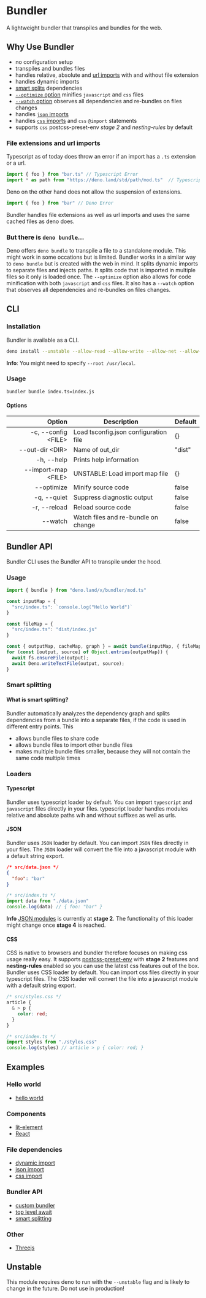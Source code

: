 # Bundler
A lightweight bundler that transpiles and bundles for the web.

## Why Use Bundler

- no configuration setup
- transpiles and bundles files
- handles relative, absolute and [url imports](https://deno.land/manual/linking_to_external_code) with and without file extension
- handles dynamic imports
- [smart splits](#Smart-splitting) dependencies
- [`--optimize` option](#Options) minifies `javascript` and `css` files
- [`--watch` option](#Options) observes all dependencies and re-bundles on files changes
- handles [`json` imports](#JSON)
- handles [`css` imports](#CSS) and `css` `@import` statements
- supports `css` postcss-preset-env *stage 2* and *nesting-rules* by default


### File extensions and url imports
Typescript as of today does throw an error if an import has a `.ts` extension or a url.
```ts
import { foo } from "bar.ts" // Typescript Error
import * as path from "https://deno.land/std/path/mod.ts"  // Typescript Error
```

Deno on the other hand does not allow the suspension of extensions.
```ts
import { foo } from "bar" // Deno Error
```

Bundler handles file extensions as well as url imports and uses the same cached files as deno does.

### But there is `deno bundle`…
Deno offers `deno bundle` to transpile a file to a standalone module. This might work in some occations but is limited. Bundler works in a similar way to `deno bundle` but is created with the web in mind.
It splits dynamic imports to separate files and injects paths. It splits code that is imported in multiple files so it only is loaded once.
The `--optimize` option also allows for code minification with both `javascript` and `css` files.
It also has a `--watch` option that observes all dependencies and re-bundles on files changes.

## CLI

### Installation
Bundler is available as a CLI.
```sh
deno install --unstable --allow-read --allow-write --allow-net --allow-env --name bundler https://deno.land/x/bundler/cli.ts
```
**Info**: You might need to specify `--root /usr/local`.

### Usage
```sh
bundler bundle index.ts=index.js
```

#### Options
| Option                    | Description                           | Default |
|--------------------------:|---------------------------------------|---------|
| -c, --config \<FILE>      | Load tsconfig.json configuration file | {}      |
|     --out-dir \<DIR>      | Name of out_dir                       | "dist"  |
| -h, --help                | Prints help information               |         |
|     --import-map \<FILE>  | UNSTABLE: Load import map file        | {}      |
|     --optimize            | Minify source code                    | false   |
| -q, --quiet               | Suppress diagnostic output            | false   |
| -r, --reload              | Reload source code                    | false   |
|     --watch               | Watch files and re-bundle on change   | false   |


## Bundler API
Bundler CLI uses the Bundler API to transpile under the hood.

### Usage
```ts
import { bundle } from "deno.land/x/bundler/mod.ts"

const inputMap = {
  "src/index.ts": `console.log("Hello World")`
}

const fileMap = {
  "src/index.ts": "dist/index.js"
}

const { outputMap, cacheMap, graph } = await bundle(inputMap, { fileMap })
for (const [output, source] of Object.entries(outputMap)) {
  await fs.ensureFile(output);
  await Deno.writeTextFile(output, source);
}
```

### Smart splitting
#### What is smart splitting?
Bundler automatically analyzes the dependency graph and splits dependencies from a bundle into a separate files, if the code is used in different entry points.
This
- allows bundle files to share code
- allows bundle files to import other bundle files
- makes multiple bundle files smaller, because they will not contain the same code multiple times

### Loaders

#### Typescript
Bundler uses typescript loader by default. You can import `typescript` and `javascript` files directly in your files.
typescript loader handles modules relative and absolute paths wih and without suffixes as well as urls.

#### JSON
Bundler uses `JSON` loader by default. You can import `JSON` files directly in your files. The `JSON` loader will convert the file into a javascript module with a default string export.

```json
/* src/data.json */
{
  "foo": "bar"
}
```

```js
/* src/index.ts */
import data from "./data.json"
console.log(data) // { foo: "bar" }
```
**Info** [JSON modules](https://github.com/tc39/proposal-json-modules) is currently at **stage 2**. The functionality of this loader might change once  **stage 4** is reached.

#### CSS
CSS is native to browsers and bundler therefore focuses on making css usage really easy.
It supports [postcss-preset-env](https://preset-env.cssdb.org) with **stage 2** features and **nesting-rules** enabled so you can use the latest css features out of the box.
Bundler uses CSS loader by default. You can import css files directly in your typescript files. The CSS loader will convert the file into a javascript module with a default string export.

```css
/* src/styles.css */
article {
  & > p {
    color: red;
  }
}
```

```js
/* src/index.ts */
import styles from "./styles.css"
console.log(styles) // article > p { color: red; }
```

## Examples
### Hello world
- [hello world](https://github.com/timreichen/Bundler/tree/master/examples/hello%20world)
### Components
- [lit-element](https://github.com/timreichen/Bundler/tree/master/examples/lit-element)
- [React](https://github.com/timreichen/Bundler/tree/master/examples/react)
### File dependencies
- [dynamic import](https://github.com/timreichen/Bundler/tree/master/examples/dynamic%20import)
- [json import](https://github.com/timreichen/Bundler/tree/master/examples/json%20import)
- [css import](https://github.com/timreichen/Bundler/tree/master/examples/css%20import)
### Bundler API
- [custom bundler](https://github.com/timreichen/Bundler/tree/master/examples/custom%20bundler)
- [top level await](https://github.com/timreichen/Bundler/tree/master/examples/top%20level%20await)
- [smart splitting](https://github.com/timreichen/Bundler/tree/master/examples/smart%20splitting)
### Other
- [Threejs](https://github.com/timreichen/Bundler/tree/master/examples/threejs)

## Unstable
This module requires deno to run with the `--unstable` flag and is likely to change in the future. Do not use in production!
